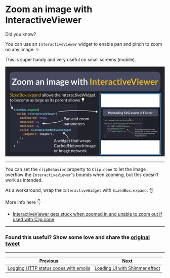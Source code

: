 # Zoom an image with InteractiveViewer

Did you know?

You can use an `InteractiveViewer` widget to enable pan and pinch to zoom on any image. ✨

This is super handy and very useful on small screens (mobile).

![](153.gif)

---

You can set the `clipBehavior` property to `Clip.none` to let the image overflow the `InteractiveViewer`'s bounds when zooming, but this doesn't work as intended.

As a workaround, wrap the `InteractiveWidget` with `SizedBox.expand`. 👌

More info here 👇

- [InteractiveViewer gets stuck when zoomed in and unable to zoom out if used with Clip.none](https://github.com/flutter/flutter/issues/145426)

---

### Found this useful? Show some love and share the [original tweet](https://twitter.com/biz84/status/1771126164284735828) 

---

| Previous | Next |
| -------- | ---- |
| [Logging HTTP status codes with emojis](../0152-log-status-code-emoji/index.md) | [Loading UI with Shimmer effect](../0154-shimmer-effect/index.md) |

<!-- TWITTER|https://twitter.com/biz84/status/1771126164284735828 -->
<!-- LINKEDIN|https://www.linkedin.com/posts/andreabizzotto_did-you-know-you-can-use-an-interactiveviewer-activity-7176892015689768960-sXJh -->
